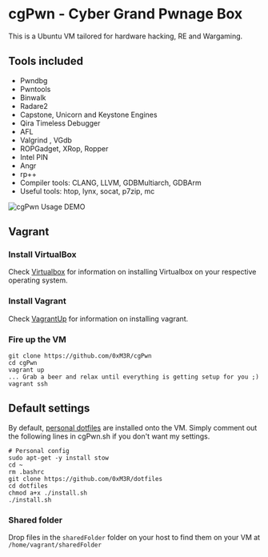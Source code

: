 # cgPwn - Cyber Grand Pwnage Box 
 This is a Ubuntu VM tailored for hardware hacking, RE and Wargaming.

## Tools included
*  Pwndbg
*  Pwntools
*  Binwalk
*  Radare2 
*  Capstone, Unicorn and Keystone Engines
*  Qira Timeless Debugger
*  AFL
*  Valgrind , VGdb
*  ROPGadget, XRop, Ropper
*  Intel PIN
*  Angr
*  rp++
*  Compiler tools: CLANG, LLVM, GDBMultiarch, GDBArm
*  Useful tools: htop, lynx, socat, p7zip, mc 

![cgPwn Usage DEMO](https://thumbs.gfycat.com/AccomplishedPleasedBlackrhino-size_restricted.gif)

## Vagrant

### Install VirtualBox
Check [Virtualbox](https://www.virtualbox.org/wiki/Downloads) for information on installing Virtualbox on your respective operating system.

### Install Vagrant
Check [VagrantUp](https://www.vagrantup.com/downloads.html) for information on installing vagrant.

### Fire up the VM
```
git clone https://github.com/0xM3R/cgPwn
cd cgPwn
vagrant up
... Grab a beer and relax until everything is getting setup for you ;)
vagrant ssh
```

## Default settings
By default, [personal dotfiles](http://github.com/0xM3R/dotfiles) are installed onto the VM. Simply comment out the following lines in cgPwn.sh if you don't want my settings.

```
# Personal config
sudo apt-get -y install stow
cd ~
rm .bashrc
git clone https://github.com/0xM3R/dotfiles
cd dotfiles
chmod a+x ./install.sh
./install.sh
```

### Shared folder

Drop files in the `sharedFolder` folder on your host to find them on your VM at `/home/vagrant/sharedFolder`
